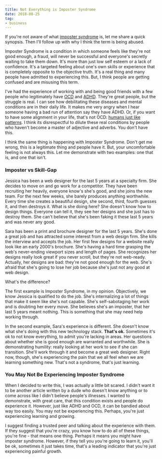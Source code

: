 ```yaml
---
title: Not Everything is Imposter Syndrome
date: 2018-08-25
tag:
- business
---
```

If you're not aware of what [imposter syndrome](https://en.wikipedia.org/wiki/Impostor_syndrome) is, let me share a quick synopsis.  Then I'll follow up with why I think the term is being abused.

<!--more-->

Imposter Syndrome is a condition in which someone feels like they're not good enough, a fraud, will never be successful and everyone's secretly waiting to take them down.  It's more than just low self esteem or a lack of confidence. It's a targeted feeling about one's own skills or experience that is completely opposite to the objective truth. It's a real thing and many people have admitted to experiencing this.  But, I think people are getting confused and are misusing this term.

I've had the experience of working with and being good friends with a few people who legitimately have [OCD](https://www.nimh.nih.gov/health/topics/obsessive-compulsive-disorder-ocd/index.shtml) and [ADHD](https://www.nimh.nih.gov/health/topics/attention-deficit-hyperactivity-disorder-adhd/index.shtml).  They're great people, but the struggle is real. I can see how debilitating these diseases and mental conditions are in their daily life. It makes me very angry when I hear someone having a bad run of attention say they have ADHD. Or, if you want to have some alignment in your life, that's not OCD: [humans just like patterns](https://www.ncbi.nlm.nih.gov/pmc/articles/PMC4141622/).  I think its disrespectful to dilute these real conditions by people who haven't become a master of adjective and adverbs. You don't have this.

I think the same thing is happening with Imposter Syndrome.  Don't get me wrong, this is a legitimate thing and people have it.  But, your uncomfortable feeling is not always this.  Let me demonstrate with two examples: one that is, and one that isn't.

### Imposter vs Skill-Gap

Jessica has been a web designer for the last 5 years at a specialty firm.  She decides to move on and go work for a competitor. They have been recruiting her heavily, everyone know's she's good, and she joins the new team. For the next few weeks, she barely produces anything worthwhile.  Every time she creates a beautiful design, she second, third, fourth guesses it, and then destroys it.  What is she doing here? She doesn't know how to design things.  Everyone can tell it, they see her designs and she just has to destroy them.  She can't believe that she's been faking it these last 5 years and was never any good.

Sara has been a print and brochure designer for the last 5 years.  She's done a great job and has attracted some interest from a web design firm.  She kills the interview and accepts the job.  Her first few designs for a website really look like an early 2000's brochure. She's having a hard time grasping the web's never-ending viewport sizes and length of pages.  She recognizes her designs really look great if you never scroll, but they're not web-ready.  Actually, her designs are bad: they're not good enough for the web. She's afraid that she's going to lose her job because she's just not any good at web design.

What's the difference?  

The first example is Imposter Syndrome, in my opinion.  Objectively, we know Jessica is qualified to do the job.  She's internalizing a lot of things that make it seem like she's not capable.  She's self-sabotaging her work and is doubting her every move. She believes she's an imposter, that her last 5 years meant nothing.  This is something that she may need help working through.

In the second example, Sara's experience is different.  She doesn't know what she's doing with this new technology stack.  **That's ok.**  Sometimes it's ok to not know everything, to admit you're lacking in areas.  Her questions about whether she is good enough are warranted and worthwhile.  She is demonstrating humility: really looking at her work to see if she can transition.  She'll work through it and become a great web designer.  Right now, though, she's experiencing the pain that we all feel when we are learning something new.  That's not a syndrome, that's just learning.

### You May Not Be Experiencing Imposter Syndrome

When I decided to write this, I was actually a little bit scared. I didn't want it to be another article written by a dude who doesn't know anything or to come across like I didn't believe people's illnesses. I wanted to demonstrate, with great care, that this condition exists and people do experience it. However, just like ADHD and OCD, it can be bandied about way too easily.  You may not be experiencing this. Perhaps, you're just experiencing learning and growing.

I suggest finding a trusted peer and talking about the experience with them.  If they suggest that you're crazy, you know how to do all of these things, you're fine - that means one thing.  Perhaps it means you might have imposter syndrome.  However, if they tell you you're going to learn it, you'll be ok, sometimes it just takes time, that's a leading indicator that you're just experiencing painful growth.